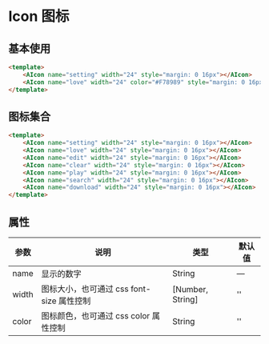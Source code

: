 <script>
    import AIcon from '@/components/icon';
    
    export default {
        components: { AIcon },
    };
</script>

# Icon 图标

## 基本使用

<AIcon name="setting" width="24" style="margin: 0 16px"></AIcon>
<AIcon name="love" width="24" color="#F78989" style="margin: 0 16px"></AIcon>

```html
<template>
    <AIcon name="setting" width="24" style="margin: 0 16px"></AIcon>
    <AIcon name="love" width="24" color="#F78989" style="margin: 0 16px"></AIcon>
</template>
```

## 图标集合

<AIcon name="setting" width="24" style="margin: 0 16px"></AIcon>
<AIcon name="love" width="24" style="margin: 0 16px"></AIcon>
<AIcon name="edit" width="24" style="margin: 0 16px"></AIcon>
<AIcon name="clear" width="24" style="margin: 0 16px"></AIcon>
<AIcon name="play" width="24" style="margin: 0 16px"></AIcon>
<AIcon name="search" width="24" style="margin: 0 16px"></AIcon>
<AIcon name="download" width="24" style="margin: 0 16px"></AIcon>

```html
<template>
    <AIcon name="setting" width="24" style="margin: 0 16px"></AIcon>
    <AIcon name="love" width="24" style="margin: 0 16px"></AIcon>
    <AIcon name="edit" width="24" style="margin: 0 16px"></AIcon>
    <AIcon name="clear" width="24" style="margin: 0 16px"></AIcon>
    <AIcon name="play" width="24" style="margin: 0 16px"></AIcon>
    <AIcon name="search" width="24" style="margin: 0 16px"></AIcon>
    <AIcon name="download" width="24" style="margin: 0 16px"></AIcon>
</template>
```

## 属性

| 参数 | 说明 | 类型 | 默认值 |
|------|------|------|------|
| name | 显示的数字 | String  | — |
| width | 图标大小，也可通过 css font-size 属性控制 | [Number, String] | '' |
| color | 图标颜色，也可通过 css color 属性控制 | String | '' |
